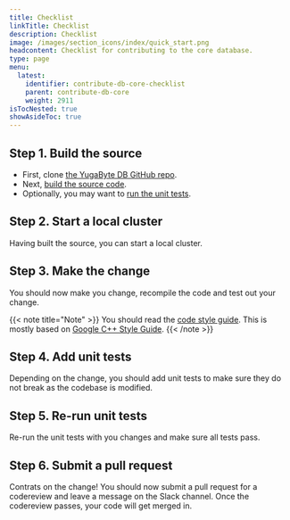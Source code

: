 ```yaml
---
title: Checklist
linkTitle: Checklist
description: Checklist
image: /images/section_icons/index/quick_start.png
headcontent: Checklist for contributing to the core database.
type: page
menu:
  latest:
    identifier: contribute-db-core-checklist
    parent: contribute-db-core
    weight: 2911
isTocNested: true
showAsideToc: true
---
```


## Step 1. Build the source

* First, clone [the YugaByte DB GitHub repo](https://github.com/YugaByte/yugabyte-db).
* Next, [build the source code](../build-from-src). 
* Optionally, you may want to [run the unit tests](../run-unit-tests).

## Step 2. Start a local cluster

Having built the source, you can start a local cluster.

## Step 3. Make the change

You should now make you change, recompile the code and test out your change.

{{< note title="Note" >}}
You should read the [code style guide](https://goo.gl/Hkt5BU). This is mostly based on [Google C++ Style Guide](https://google.github.io/styleguide/cppguide.html).
{{< /note >}}

## Step 4. Add unit tests

Depending on the change, you should add unit tests to make sure they do not break as the codebase is modified.

## Step 5. Re-run unit tests

Re-run the unit tests with you changes and make sure all tests pass.

## Step 6. Submit a pull request

Contrats on the change! You should now submit a pull request for a codereview and leave a message on the Slack channel. Once the codereview passes, your code will get merged in.
